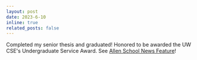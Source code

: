 ```yaml
---
layout: post
date: 2023-6-10
inline: true
related_posts: false
---
```


Completed my senior thesis and graduated! Honored to be awarded the UW CSE's Undergraduate Service Award. See [Allen School News Feature](https://news.cs.washington.edu/2023/06/22/take-advantage-of-the-doors-that-open-allen-school-celebrates-the-class-of-2023/)!
